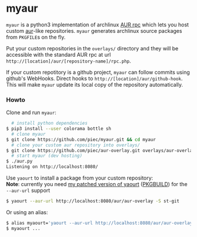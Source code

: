 myaur
=====

`myaur` is a python3 implementation of archlinux [AUR rpc](https://wiki.archlinux.org/index.php/AurJson) which lets you host custom [aur](https://aur.archlinux.org/)-like repositories. `myaur` generates archlinux source packages from `PKGFILE`s on the fly.

Put your custom repositories in the `overlays/` directory and they will be accessible with the standard AUR rpc at url `http://[location]/aur/[repository-name]/rpc.php`.

If your custom repotitory is a github project, `myaur` can follow commits using github's WebHooks. Direct hooks to `http://[location]/aur/github-hook`. This will make `myaur` update its local copy of the repository automatically.


### Howto
Clone and run `myaur`:
```bash
  # install python dependencies
$ pip3 install --user colorama bottle sh
  # clone myaur
$ git clone https://github.com/piec/myaur.git && cd myaur
  # clone your custom aur repository into overlays/
$ git clone https://github.com/piec/aur-overlay.git overlays/aur-overlay
  # start myaur (dev hosting)
$ ./aur.py
Listening on http://localhost:8080/
```
Use `yaourt` to install a package from your custom repository:  
**Note**: currently you need [my patched version of yaourt](https://github.com/piec/yaourt) ([PKGBUILD](https://raw.github.com/piec/aur-overlay/master/yaourt-git/PKGBUILD)) for the `--aur-url` support
```bash
$ yaourt --aur-url http://localhost:8080/aur/aur-overlay -S st-git
```
Or using an alias:
```bash
$ alias myaourt='yaourt --aur-url http://localhost:8080/aur/aur-overlay'
$ myaourt ...
```
